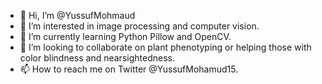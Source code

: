 - 👋 Hi, I’m @YussufMohmaud
- 👀 I’m interested in image processing and computer vision.
- 🌱 I’m currently learning Python Pillow and OpenCV.
- 💞️ I’m looking to collaborate on plant phenotyping or helping those with color blindness and nearsightedness.
- 📫 How to reach me on Twitter @YussufMohamud15.


<!---
YussufMohmaud/YussufMohmaud is a ✨ special ✨ repository because its `README.md` (this file) appears on your GitHub profile.
You can click the Preview link to take a look at your changes.
--->
